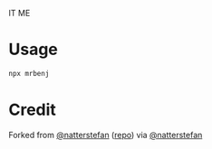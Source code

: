 IT ME

# Usage

```bash
npx mrbenj
```

# Credit

Forked from [@natterstefan](https://twitter.com/natterstefan/status/1201120725517717504)
([repo](https://github.com/natterstefan/businesscard)) via [@natterstefan](https://github.com/natterstefan/)

